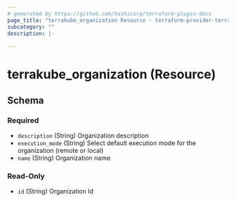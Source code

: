 ```yaml
---
# generated by https://github.com/hashicorp/terraform-plugin-docs
page_title: "terrakube_organization Resource - terraform-provider-terrakube"
subcategory: ""
description: |-
  
---
```


# terrakube_organization (Resource)





<!-- schema generated by tfplugindocs -->
## Schema

### Required

- `description` (String) Organization description
- `execution_mode` (String) Select default execution mode for the organization (remote or local)
- `name` (String) Organization name

### Read-Only

- `id` (String) Organization Id
